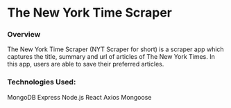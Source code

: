 # The New York Time Scraper

### Overview

The New York Time Scraper (NYT Scraper for short) is a scraper app which captures the title, summary and url of articles of The New York Times. In this app, users are able to save their preferred articles. 

### Technologies Used:

MongoDB
Express
Node.js
React
Axios
Mongoose


